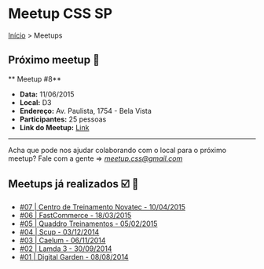 Meetup CSS SP
======

[Início](../README.md) > Meetups

## Próximo meetup :calendar:

** Meetup #8**

* **Data:** 11/06/2015
* **Local:** D3
* **Endereço:** Av. Paulista, 1754 - Bela Vista
* **Participantes:** 25 pessoas
* **Link do Meetup:** [Link](http://www.meetup.com/CSS-SP/events/222938266/) 

---------------------------------------

Acha que pode nos ajudar colaborando com o local para o próximo meetup? Fale com a gente => *meetup.css@gmail.com*

## Meetups já realizados :ballot_box_with_check: :facepunch:

* [#07 | Centro de Treinamento Novatec - 10/04/2015](meetups/07.md)
* [#06 | FastCommerce - 18/03/2015](meetups/06.md)
* [#05 | Quaddro Treinamentos - 05/02/2015](meetups/05.md)
* [#04 | Scup - 03/12/2014](meetups/04.md)
* [#03 | Caelum - 06/11/2014](meetups/03.md)
* [#02 | Lamda 3 - 30/09/2014](meetups/02.md)
* [#01 | Digital Garden - 08/08/2014](meetups/01.md)
